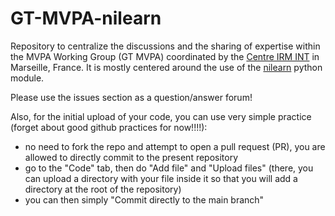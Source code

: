 # GT-MVPA-nilearn
Repository to centralize the discussions and the sharing of expertise within the MVPA Working Group (GT MVPA) coordinated by the [Centre IRM INT](https://irmf.int.univ-amu.fr/) in Marseille, France. It is mostly centered around the use of the [nilearn](https://nilearn.github.io/) python module. 

Please use the issues section as a question/answer forum!

Also, for the initial upload of your code, you can use very simple practice (forget about good github practices for now!!!!):
- no need to fork the repo and attempt to open a pull request (PR), you are allowed to directly commit to the present repository
- go to the "Code" tab, then do "Add file" and "Upload files" (there, you can upload a directory with your file inside it so that you will add a directory at the root of the repository)
- you can then simply "Commit directly to the main branch"
